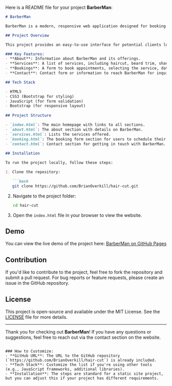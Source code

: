Here is a README file for your project **BarberMan**:

```markdown
# BarberMan

BarberMan is a modern, responsive web application designed for booking appointments with barbers. It features sections for **About**, **Services**, **Bookings**, and **Contact** to help users easily navigate and book their desired services.

## Project Overview

This project provides an easy-to-use interface for potential clients looking to book haircuts, beard trims, shaves, and more. It includes a user-friendly booking form, details about the services offered, and contact information for reaching out.

### Key Features:
- **About**: Information about BarberMan and its offerings.
- **Services**: A list of services, including haircut, beard trim, shave, and full-package options.
- **Bookings**: A form to book appointments, selecting the service, date, time, and personal details.
- **Contact**: Contact form or information to reach BarberMan for inquiries.

## Tech Stack

- HTML5
- CSS3 (Bootstrap for styling)
- JavaScript (for form validation)
- Bootstrap (for responsive layout)
  
## Project Structure

- `index.html`: The main homepage with links to all sections.
- `about.html`: The about section with details on BarberMan.
- `services.html`: Lists the services offered.
- `booking.html`: The booking form section for users to schedule their appointments.
- `contact.html`: Contact section for getting in touch with BarberMan.
  
## Installation

To run the project locally, follow these steps:

1. Clone the repository:

   ```bash
   git clone https://github.com/BrianOverkill/hair-cut.git
   ```

2. Navigate to the project folder:

   ```bash
   cd hair-cut
   ```

3. Open the `index.html` file in your browser to view the website.

## Demo

You can view the live demo of the project here: [BarberMan on GitHub Pages](https://github.com/BrianOverkill/hair-cut)

## Contribution

If you'd like to contribute to the project, feel free to fork the repository and submit a pull request. For bug reports or feature requests, please create an issue in the GitHub repository.

## License

This project is open-source and available under the MIT License. See the [LICENSE](LICENSE) file for more details.

---

Thank you for checking out **BarberMan**! If you have any questions or suggestions, feel free to reach out via the contact section on the website.

```

### How to Customize:
- **GitHub URL**: The URL to the GitHub repository (`https://github.com/BrianOverkill/hair-cut`) is already included.
- **Tech Stack**: Customize the list if you're using other tools (e.g., JavaScript frameworks, additional libraries).
- **Installation**: The steps are standard for a static site project, but you can adjust this if your project has different requirements.
